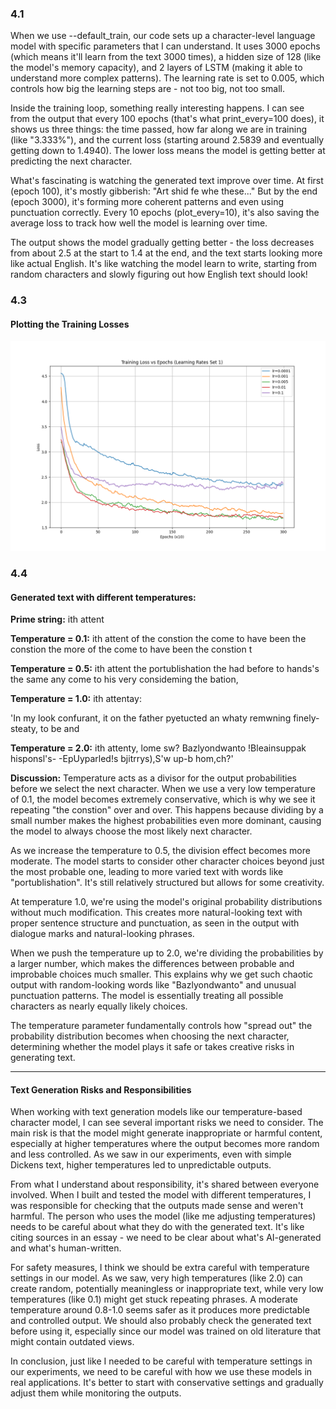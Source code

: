 ### 4.1

When we use --default_train, our code sets up a character-level language model with specific parameters that I can understand. It uses 3000 epochs (which means it'll learn from the text 3000 times), a hidden size of 128 (like the model's memory capacity), and 2 layers of LSTM (making it able to understand more complex patterns). The learning rate is set to 0.005, which controls how big the learning steps are - not too big, not too small.

Inside the training loop, something really interesting happens. I can see from the output that every 100 epochs (that's what print_every=100 does), it shows us three things: the time passed, how far along we are in training (like "3.333%"), and the current loss (starting around 2.5839 and eventually getting down to 1.4940). The lower loss means the model is getting better at predicting the next character.

What's fascinating is watching the generated text improve over time. At first (epoch 100), it's mostly gibberish: "Art shid fe whe these..." But by the end (epoch 3000), it's forming more coherent patterns and even using punctuation correctly. Every 10 epochs (plot_every=10), it's also saving the average loss to track how well the model is learning over time.

The output shows the model gradually getting better - the loss decreases from about 2.5 at the start to 1.4 at the end, and the text starts looking more like actual English. It's like watching the model learn to write, starting from random characters and slowly figuring out how English text should look!

### 4.3

#### Plotting the Training Losses

![Training Losses](loss_plot_1.png)


### 4.4 

#### Generated text with different temperatures:

**Prime string:** ith attent

**Temperature = 0.1:**
ith attent of the constion the come to have been the constion the more of the come to have been the constion t


**Temperature = 0.5:**
ith attent the portublishation the had before to hands's the same any come to his very consideming the bation,

**Temperature = 1.0:**
ith attentay:

  'In my look confurant, it on the
father pyetucted an whaty remwning finely-steaty, to be and


**Temperature = 2.0:**
ith attenty,
lome
sw? Bazlyondwanto
!Bleainsuppak hisponsl's-
-EpUyparled!s bjitrrys),S'w
up-b hom,ch?'

**Discussion:**
Temperature acts as a divisor for the output probabilities before we select the next character. When we use a very low temperature of 0.1, the model becomes extremely conservative, which is why we see it repeating "the constion" over and over. This happens because dividing by a small number makes the highest probabilities even more dominant, causing the model to always choose the most likely next character.

As we increase the temperature to 0.5, the division effect becomes more moderate. The model starts to consider other character choices beyond just the most probable one, leading to more varied text with words like "portublishation". It's still relatively structured but allows for some creativity.

At temperature 1.0, we're using the model's original probability distributions without much modification. This creates more natural-looking text with proper sentence structure and punctuation, as seen in the output with dialogue marks and natural-looking phrases.

When we push the temperature up to 2.0, we're dividing the probabilities by a larger number, which makes the differences between probable and improbable choices much smaller. This explains why we get such chaotic output with random-looking words like "Bazlyondwanto" and unusual punctuation patterns. The model is essentially treating all possible characters as nearly equally likely choices.

The temperature parameter fundamentally controls how "spread out" the probability distribution becomes when choosing the next character, determining whether the model plays it safe or takes creative risks in generating text.

---

#### Text Generation Risks and Responsibilities

When working with text generation models like our temperature-based character model, I can see several important risks we need to consider. The main risk is that the model might generate inappropriate or harmful content, especially at higher temperatures where the output becomes more random and less controlled. As we saw in our experiments, even with simple Dickens text, higher temperatures led to unpredictable outputs.

From what I understand about responsibility, it's shared between everyone involved. When I built and tested the model with different temperatures, I was responsible for checking that the outputs made sense and weren't harmful. The person who uses the model (like me adjusting temperatures) needs to be careful about what they do with the generated text. It's like citing sources in an essay - we need to be clear about what's AI-generated and what's human-written.

For safety measures, I think we should be extra careful with temperature settings in our model. As we saw, very high temperatures (like 2.0) can create random, potentially meaningless or inappropriate text, while very low temperatures (like 0.1) might get stuck repeating phrases. A moderate temperature around 0.8-1.0 seems safer as it produces more predictable and controlled output. We should also probably check the generated text before using it, especially since our model was trained on old literature that might contain outdated views.

In conclusion, just like I needed to be careful with temperature settings in our experiments, we need to be careful with how we use these models in real applications. It's better to start with conservative settings and gradually adjust them while monitoring the outputs.

